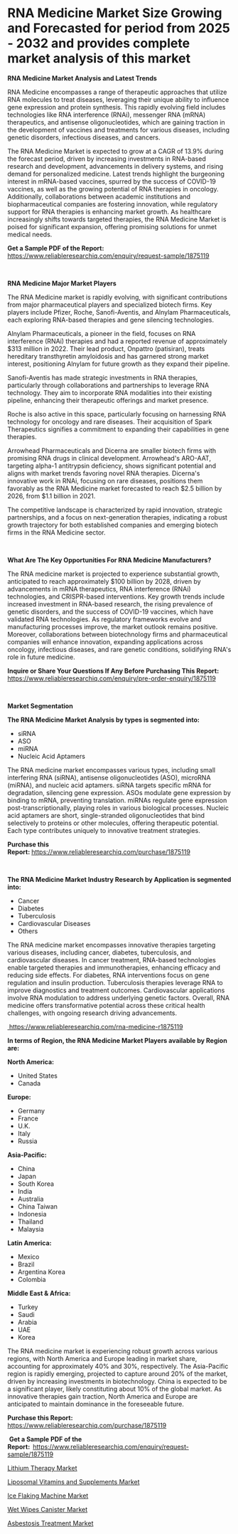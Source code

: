 <p><h1>RNA Medicine Market Size Growing and Forecasted for period from 2025 - 2032 and provides complete market analysis of this market</h1></p><p><strong>RNA Medicine Market Analysis and Latest Trends</strong></p>
<p><p>RNA Medicine encompasses a range of therapeutic approaches that utilize RNA molecules to treat diseases, leveraging their unique ability to influence gene expression and protein synthesis. This rapidly evolving field includes technologies like RNA interference (RNAi), messenger RNA (mRNA) therapeutics, and antisense oligonucleotides, which are gaining traction in the development of vaccines and treatments for various diseases, including genetic disorders, infectious diseases, and cancers.</p><p>The RNA Medicine Market is expected to grow at a CAGR of 13.9% during the forecast period, driven by increasing investments in RNA-based research and development, advancements in delivery systems, and rising demand for personalized medicine. Latest trends highlight the burgeoning interest in mRNA-based vaccines, spurred by the success of COVID-19 vaccines, as well as the growing potential of RNA therapies in oncology. Additionally, collaborations between academic institutions and biopharmaceutical companies are fostering innovation, while regulatory support for RNA therapies is enhancing market growth. As healthcare increasingly shifts towards targeted therapies, the RNA Medicine Market is poised for significant expansion, offering promising solutions for unmet medical needs.</p></p>
<p><strong>Get a Sample PDF of the Report:&nbsp;</strong> <a href="https://www.reliableresearchiq.com/enquiry/request-sample/1875119?utm_campaign=1170&utm_medium=2&utm_source=Github&utm_content=ia&utm_term=08032025&utm_id=rna-medicine">https://www.reliableresearchiq.com/enquiry/request-sample/1875119</a></p>
<p>&nbsp;</p>
<p><strong>RNA Medicine Major Market Players</strong></p>
<p><p>The RNA Medicine market is rapidly evolving, with significant contributions from major pharmaceutical players and specialized biotech firms. Key players include Pfizer, Roche, Sanofi-Aventis, and Alnylam Pharmaceuticals, each exploring RNA-based therapies and gene silencing technologies. </p><p>Alnylam Pharmaceuticals, a pioneer in the field, focuses on RNA interference (RNAi) therapies and had a reported revenue of approximately $313 million in 2022. Their lead product, Onpattro (patisiran), treats hereditary transthyretin amyloidosis and has garnered strong market interest, positioning Alnylam for future growth as they expand their pipeline.</p><p>Sanofi-Aventis has made strategic investments in RNA therapies, particularly through collaborations and partnerships to leverage RNA technology. They aim to incorporate RNA modalities into their existing pipeline, enhancing their therapeutic offerings and market presence.</p><p>Roche is also active in this space, particularly focusing on harnessing RNA technology for oncology and rare diseases. Their acquisition of Spark Therapeutics signifies a commitment to expanding their capabilities in gene therapies.</p><p>Arrowhead Pharmaceuticals and Dicerna are smaller biotech firms with promising RNA drugs in clinical development. Arrowhead's ARO-AAT, targeting alpha-1 antitrypsin deficiency, shows significant potential and aligns with market trends favoring novel RNA therapies. Dicerna's innovative work in RNAi, focusing on rare diseases, positions them favorably as the RNA Medicine market forecasted to reach $2.5 billion by 2026, from $1.1 billion in 2021.</p><p>The competitive landscape is characterized by rapid innovation, strategic partnerships, and a focus on next-generation therapies, indicating a robust growth trajectory for both established companies and emerging biotech firms in the RNA Medicine sector.</p></p>
<p>&nbsp;</p>
<p><strong>What Are The Key Opportunities For RNA Medicine Manufacturers?</strong></p>
<p><p>The RNA medicine market is projected to experience substantial growth, anticipated to reach approximately $100 billion by 2028, driven by advancements in mRNA therapeutics, RNA interference (RNAi) technologies, and CRISPR-based interventions. Key growth trends include increased investment in RNA-based research, the rising prevalence of genetic disorders, and the success of COVID-19 vaccines, which have validated RNA technologies. As regulatory frameworks evolve and manufacturing processes improve, the market outlook remains positive. Moreover, collaborations between biotechnology firms and pharmaceutical companies will enhance innovation, expanding applications across oncology, infectious diseases, and rare genetic conditions, solidifying RNA's role in future medicine.</p></p>
<p><strong>Inquire or Share Your Questions If Any Before Purchasing This Report:</strong> <a href="https://www.reliableresearchiq.com/enquiry/pre-order-enquiry/1875119?utm_campaign=1170&utm_medium=2&utm_source=Github&utm_content=ia&utm_term=08032025&utm_id=rna-medicine">https://www.reliableresearchiq.com/enquiry/pre-order-enquiry/1875119</a></p>
<p>&nbsp;</p>
<p><strong>Market Segmentation</strong></p>
<p><strong>The RNA Medicine Market Analysis by types is segmented into:</strong></p>
<p><ul><li>siRNA</li><li>ASO</li><li>miRNA</li><li>Nucleic Acid Aptamers</li></ul></p>
<p><p>The RNA medicine market encompasses various types, including small interfering RNA (siRNA), antisense oligonucleotides (ASO), microRNA (miRNA), and nucleic acid aptamers. siRNA targets specific mRNA for degradation, silencing gene expression. ASOs modulate gene expression by binding to mRNA, preventing translation. miRNAs regulate gene expression post-transcriptionally, playing roles in various biological processes. Nucleic acid aptamers are short, single-stranded oligonucleotides that bind selectively to proteins or other molecules, offering therapeutic potential. Each type contributes uniquely to innovative treatment strategies.</p></p>
<p><strong>Purchase this Report:&nbsp;</strong><a href="https://www.reliableresearchiq.com/purchase/1875119?utm_campaign=1170&utm_medium=2&utm_source=Github&utm_content=ia&utm_term=08032025&utm_id=rna-medicine">https://www.reliableresearchiq.com/purchase/1875119</a></p>
<p>&nbsp;</p>
<p><strong>The RNA Medicine Market Industry Research by Application is segmented into:</strong></p>
<p><ul><li>Cancer</li><li>Diabetes</li><li>Tuberculosis</li><li>Cardiovascular Diseases</li><li>Others</li></ul></p>
<p><p>The RNA medicine market encompasses innovative therapies targeting various diseases, including cancer, diabetes, tuberculosis, and cardiovascular diseases. In cancer treatment, RNA-based technologies enable targeted therapies and immunotherapies, enhancing efficacy and reducing side effects. For diabetes, RNA interventions focus on gene regulation and insulin production. Tuberculosis therapies leverage RNA to improve diagnostics and treatment outcomes. Cardiovascular applications involve RNA modulation to address underlying genetic factors. Overall, RNA medicine offers transformative potential across these critical health challenges, with ongoing research driving advancements.</p></p>
<p><a href="https://www.reliableresearchiq.com/rna-medicine-r1875119?utm_campaign=1170&utm_medium=2&utm_source=Github&utm_content=ia&utm_term=08032025&utm_id=rna-medicine">&nbsp;https://www.reliableresearchiq.com/rna-medicine-r1875119</a></p>
<p><strong>In terms of Region, the RNA Medicine Market Players available by Region are:</strong></p>
<p>
    <p> <strong> North America: </strong>
        <ul>
            <li>United States</li>
            <li>Canada</li>
        </ul>
        </p> 
    <p> <strong> Europe: </strong>
        <ul>
            <li>Germany</li>
            <li>France</li>
            <li>U.K.</li>
            <li>Italy</li>
            <li>Russia</li>
        </ul>
        </p> 
    <p> <strong> Asia-Pacific: </strong>
        <ul>
            <li>China</li>
            <li>Japan</li>
            <li>South Korea</li>
            <li>India</li>
            <li>Australia</li>
            <li>China Taiwan</li>
            <li>Indonesia</li>
            <li>Thailand</li>
            <li>Malaysia</li>
        </ul>
        </p> 
    <p> <strong> Latin America: </strong>
        <ul>
            <li>Mexico</li>
            <li>Brazil</li>
            <li>Argentina Korea</li>
            <li>Colombia</li>
        </ul>
        </p> 
    <p> <strong> Middle East & Africa: </strong>
        <ul>
            <li>Turkey</li>
            <li>Saudi</li>
            <li>Arabia</li>
            <li>UAE</li>
            <li>Korea</li>
        </ul>
    </p>
    </p>
<p><p>The RNA medicine market is experiencing robust growth across various regions, with North America and Europe leading in market share, accounting for approximately 40% and 30%, respectively. The Asia-Pacific region is rapidly emerging, projected to capture around 20% of the market, driven by increasing investments in biotechnology. China is expected to be a significant player, likely constituting about 10% of the global market. As innovative therapies gain traction, North America and Europe are anticipated to maintain dominance in the foreseeable future.</p></p>
<p><strong>Purchase this Report: </strong><a href="https://www.reliableresearchiq.com/purchase/1875119?utm_campaign=1170&utm_medium=2&utm_source=Github&utm_content=ia&utm_term=08032025&utm_id=rna-medicine">https://www.reliableresearchiq.com/purchase/1875119</a></p>
<p>&nbsp;<strong>Get a Sample PDF of the Report:&nbsp;&nbsp;</strong><a href="https://www.reliableresearchiq.com/enquiry/request-sample/1875119?utm_campaign=1170&utm_medium=2&utm_source=Github&utm_content=ia&utm_term=08032025&utm_id=rna-medicine">https://www.reliableresearchiq.com/enquiry/request-sample/1875119</a></p>
<p><strong></strong></p>
<p><p><a href="https://github.com/nicoytabiz7/Market-Research-Report-List-1/blob/main/lithium-therapy-market.md?utm_campaign=1170&utm_medium=2&utm_source=Github&utm_content=ia&utm_term=08032025&utm_id=rna-medicine">Lithium Therapy Market</a></p><p><a href="https://github.com/forttgoddym7/Market-Research-Report-List-1/blob/main/liposomal-vitamins-and-supplements-market.md?utm_campaign=1170&utm_medium=2&utm_source=Github&utm_content=ia&utm_term=08032025&utm_id=rna-medicine">Liposomal Vitamins and Supplements Market</a></p><p><a href="https://github.com/daddskokenk4/Market-Research-Report-List-1/blob/main/ice-flaking-machine-market.md?utm_campaign=1170&utm_medium=2&utm_source=Github&utm_content=ia&utm_term=08032025&utm_id=rna-medicine">Ice Flaking Machine Market</a></p><p><a href="https://github.com/kimomeifbnu26/Market-Research-Report-List-1/blob/main/wet-wipes-canister-market.md?utm_campaign=1170&utm_medium=2&utm_source=Github&utm_content=ia&utm_term=08032025&utm_id=rna-medicine">Wet Wipes Canister Market</a></p><p><a href="https://github.com/avirsuckra/Market-Research-Report-List-1/blob/main/asbestosis-treatment-market.md?utm_campaign=1170&utm_medium=2&utm_source=Github&utm_content=ia&utm_term=08032025&utm_id=rna-medicine">Asbestosis Treatment Market</a></p></p>